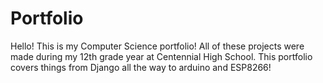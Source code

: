 # Portfolio
Hello! This is my Computer Science portfolio!
All of these projects were made during my 12th grade year at Centennial High School.
This portfolio covers things from Django all the way to arduino and ESP8266!
